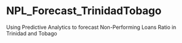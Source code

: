# NPL_Forecast_TrinidadTobago
Using Predictive Analytics to forecast Non-Performing Loans Ratio in Trinidad and Tobago
